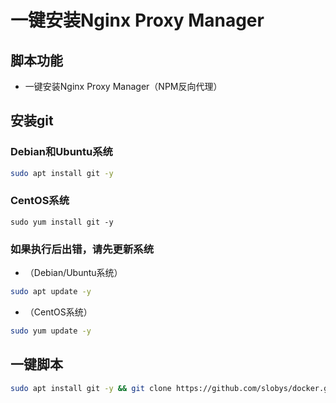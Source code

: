 # 一键安装Nginx Proxy Manager
## 脚本功能
* 一键安装Nginx Proxy Manager（NPM反向代理）

## 安装git
### Debian和Ubuntu系统
```bash
sudo apt install git -y
```
### CentOS系统
```
sudo yum install git -y
```

### 如果执行后出错，请先更新系统
* （Debian/Ubuntu系统）
```bash
sudo apt update -y
```
* （CentOS系统）
```bash
sudo yum update -y
```
## 一键脚本
```bash
sudo apt install git -y && git clone https://github.com/slobys/docker.git && cd docker && chmod +x docker.sh && ./docker.sh
```

  

